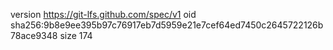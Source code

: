 version https://git-lfs.github.com/spec/v1
oid sha256:9b8e9ee395b97c76917eb7d5959e21e7cef64ed7450c2645722126b78ace9348
size 174
